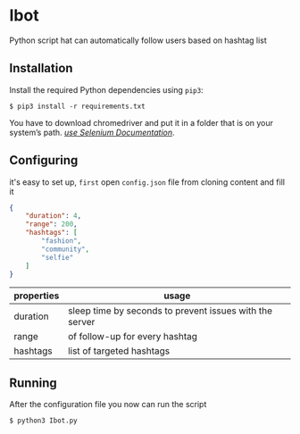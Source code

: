 # Ibot

Python script hat can automatically follow users based on hashtag list

## Installation

Install the required Python dependencies using ```pip3```:

```
$ pip3 install -r requirements.txt
```

You have to download chromedriver and put it in a folder that is on your system’s path. *[use Selenium Documentation](https://www.selenium.dev/documentation/en/webdriver/driver_requirements/#chromiumchrome)*.

## Configuring

it's easy to set up, ```first``` open ```config.json``` file from cloning content and fill it

```json
{
	"duration": 4,
	"range": 200,
	"hashtags": [
		"fashion",
		"community",
		"selfie"
	]
}
```

| properties |                        usage                            |
|------------|---------------------------------------------------------|
| duration   | sleep time by seconds to prevent issues with the server |
| range      | of follow-up for every hashtag                          |
| hashtags   | list of targeted hashtags                               |

## Running

After the configuration file you now can run the script

```
$ python3 Ibot.py
```